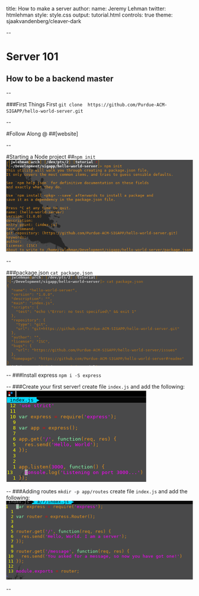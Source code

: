 title: How to make a server
author:
  name: Jeremy Lehman
  twitter: htmlehman
style: style.css
output: tutorial.html
controls: true
theme: sjaakvandenberg/cleaver-dark

--

# Server 101
## How to be a backend master

--

###First Things First
`git clone 
https://github.com/Purdue-ACM-SIGAPP/hello-world-server.git`

--

#Follow Along @
##[website]

--

#Starting a Node project
##`npm init`
![npm init](./npm_init.png "npm init")

--

###package.json
`cat package.json`
![package.json](./package_json.png "package.json")

--
###Install express
`npm i -S express`

--
###Create your first server!
create file `index.js` and add the following:
![express initial](./express_init.png "express!!!!!")

--
###Adding routes
`mkdir -p app/routes`
create file `index.js` and add the following:
![routes initial](./route_init.png "routes!")

--





